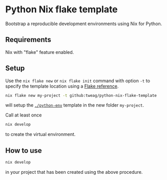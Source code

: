 # Python Nix flake template

Bootstrap a reproducible development environments using Nix for Python.

## Requirements

Nix with "flake" feature enabled.

## Setup

Use the `nix flake new` or `nix flake init` command with option `-t` to specify the template location using a [Flake reference](https://nixos.org/manual/nix/stable/command-ref/new-cli/nix3-flake.html#flake-references).

```bash
nix flake new my-project -t github:tweag/python-nix-flake-template
```

will setup the [`./python-env`](./python-env) template in the new folder `my-project`.

Call at least once

```bash
nix develop
```

to create the virtual environment.

## How to use

```bash
nix develop
```

in your project that has been created using the above procedure.

